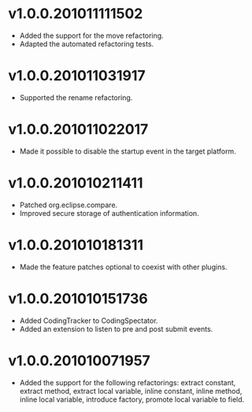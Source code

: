 v1.0.0.201011111502
===================
- Added the support for the move refactoring.
- Adapted the automated refactoring tests.

v1.0.0.201011031917
===================
- Supported the rename refactoring.

v1.0.0.201011022017
===================
- Made it possible to disable the startup event in the target platform.

v1.0.0.201010211411
===================
- Patched org.eclipse.compare.
- Improved secure storage of authentication information.

v1.0.0.201010181311
===================
- Made the feature patches optional to coexist with other plugins.

v1.0.0.201010151736
===================
- Added CodingTracker to CodingSpectator.
- Added an extension to listen to pre and post submit events.

v1.0.0.201010071957
===================
- Added the support for the following refactorings: extract constant, extract method, extract local variable, inline constant, inline method, inline local variable, introduce factory, promote local variable to field.

